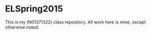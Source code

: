 # ELSpring2015
This is my (N01371322) class repository. All work here is mine, except otherwise noted.


